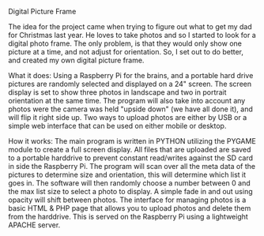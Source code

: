 Digital Picture Frame

The idea for the project came when trying to figure out what to get my dad for Christmas last year.  He loves to take photos and so I started to look for a digital photo frame.  The only problem, is that they would only show one picture at a time, and not adjust for orientation.  So, I set out to do better, and created my own digital picture frame.

What it does:
Using a Raspberry Pi for the brains, and a portable hard drive pictures are randomly selected and displayed on a 24" screen.  The screen display is set to show three photos in landscape and two in portrait orientation at the same time.  The program will also take into account any photos were the camera was held "upside down" (we have all done it), and will flip it right side up.  Two ways to upload photos are either by USB or a simple web interface that can be used on either mobile or desktop.

How it works:
The main program is written in PYTHON utilizing the PYGAME module to create a full screen display.  All files that are uploaded are saved to a portable harddrive to prevent constant read/writes against the SD card in side the Raspberry Pi.  The program will scan over all the meta data of the pictures to determine size and orientation, this will determine which list it goes in.  The software will then randomly choose a number between 0 and the max list size to select a photo to display.  A simple fade in and out using opacity will shift between photos.
The interface for managing photos is a basic HTML & PHP page that allows you to upload photos and delete them from the harddrive.  This is served on the Raspberry Pi using a lightweight APACHE server.
